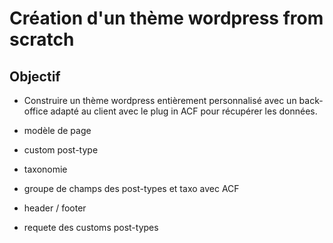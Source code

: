 # Création d'un thème wordpress from scratch

## Objectif

- Construire un thème wordpress entièrement personnalisé avec un back-office adapté au client avec le plug in ACF pour récupérer les données.

- modèle de page
- custom post-type
- taxonomie
- groupe de champs des post-types et taxo avec ACF
- header / footer
- requete des customs post-types

